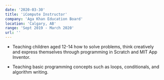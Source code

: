 ```yaml
---
date: '2020-03-30'
title: 'iCompute Instructor'
company: 'Aga Khan Education Board'
location: 'Calgary, AB'
range: 'Sept 2019 - March 2020'
url: ''
---
```


- Teaching children aged 12-14 how to solve problems, think creatively and express themselves through programming in Scratch and MIT App Inventor.

- Teaching basic programming concepts such as loops, conditionals, and algorithm writing.
